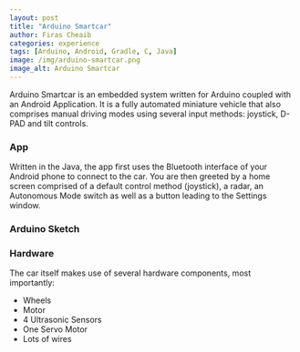 ```yaml
---
layout: post
title: "Arduino Smartcar"
author: Firas Cheaib
categories: experience
tags: [Arduino, Android, Gradle, C, Java]
image: /img/arduino-smartcar.png
image_alt: Arduino Smartcar
---
```


Arduino Smartcar is an embedded system written for Arduino coupled with an Android Application.
It is a fully automated miniature vehicle that also comprises manual driving modes using several input methods: joystick, D-PAD and tilt controls.

### App

Written in the Java, the app first uses the Bluetooth interface of your Android phone to connect to the car. You are then greeted by a home screen comprised of a default control method (joystick), a radar, an Autonomous Mode switch as well as a button leading to the Settings window.

### Arduino Sketch


### Hardware

The car itself makes use of several hardware components, most importantly:

- Wheels
- Motor
- 4 Ultrasonic Sensors
- One Servo Motor
- Lots of wires
